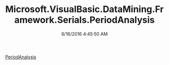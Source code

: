 ﻿---
title: Microsoft.VisualBasic.DataMining.Framework.Serials.PeriodAnalysis
date: 6/16/2016 4:45:50 AM
---

[PeriodAnalysis](T-Microsoft.VisualBasic.DataMining.Framework.Serials.PeriodAnalysis.PeriodAnalysis.html)
